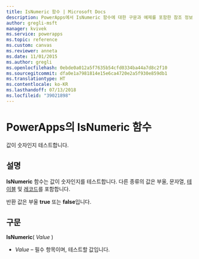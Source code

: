 ```yaml
---
title: IsNumeric 함수 | Microsoft Docs
description: PowerApps에서 IsNumeric 함수에 대한 구문과 예제를 포함한 참조 정보
author: gregli-msft
manager: kvivek
ms.service: powerapps
ms.topic: reference
ms.custom: canvas
ms.reviewer: anneta
ms.date: 11/01/2015
ms.author: gregli
ms.openlocfilehash: 0ebde0a012a5f7635b54cfd0334ba44a7d8c2f10
ms.sourcegitcommit: dfa0e1a7981814e15e6ca4720e2a5f930e859db1
ms.translationtype: HT
ms.contentlocale: ko-KR
ms.lasthandoff: 07/13/2018
ms.locfileid: "39021898"
---
```

# <a name="isnumeric-function-in-powerapps"></a>PowerApps의 IsNumeric 함수
값이 숫자인지 테스트합니다.

## <a name="description"></a>설명
**IsNumeric** 함수는 값이 숫자인지를 테스트합니다.  다른 종류의 값은 부울, 문자열, [테이블](../working-with-tables.md) 및 [레코드](../working-with-tables.md#records)를 포함합니다.

반환 값은 부울 **true** 또는 **false**입니다.

## <a name="syntax"></a>구문
**IsNumeric**( *Value* )

* *Value* – 필수 항목이며, 테스트할 값입니다.

